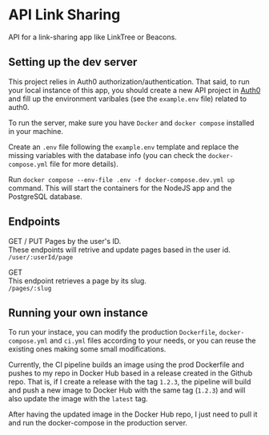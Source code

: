 # API Link Sharing

API for a link-sharing app like LinkTree or Beacons.

## Setting up the dev server

This project relies in Auth0 authorization/authentication. That said, to run your local instance of this app, you should create a new API project in [Auth0](https://auth0.com/) and fill up the environment varibales (see the `example.env` file) related to auth0.

To run the server, make sure you have `Docker` and `docker compose` installed in your machine.

Create an `.env` file following the `example.env` template and replace the missing variables with the database info (you can check the `docker-compose.yml` file for more details).

Run `docker compose --env-file .env -f docker-compose.dev.yml up` command. This will start the containers for the NodeJS app and the PostgreSQL database.

## Endpoints

GET / PUT Pages by the user's ID. <br />
These endpoints will retrive and update pages based in the user id. <br />
`/user/:userId/page`

GET <br />
This endpoint retrieves a page by its slug. <br />
`/pages/:slug`

## Running your own instance

To run your instace, you can modify the production `Dockerfile`, `docker-compose.yml` and `ci.yml` files according to your needs, or you can reuse the existing ones making some small modifications.

Currently, the CI pipeline builds an image using the prod Dockerfile and pushes to my repo in Docker Hub based in a release created in the Github repo. That is, if I create a release with the tag `1.2.3`, the pipeline will build and push a new image to Docker Hub with the same tag (`1.2.3`) and will also update the image with the `latest` tag.

After having the updated image in the Docker Hub repo, I just need to pull it and run the docker-compose in the production server.
